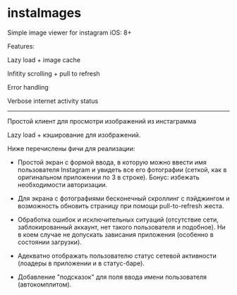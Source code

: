 # instaImages
Simple image viewer for instagram iOS: 8+

Features:

Lazy load + image cache 

Infitity scrolling + pull to refresh

Error handling

Verbose internet activity status

---------------------------------------------------

Простой клиент для просмотри изображений из инстаграмма 

Lazy load + кэширование для изображений.

Ниже перечислены фичи для реализации:

* Простой экран с формой ввода, в которую можно ввести имя пользователя Instagram и увидеть все его фотографии (сеткой, как в оригинальном приложении по 3 в строке). Бонус: избежать необходимости авторизации.

* Для экрана с фотографиями бесконечный скроллинг с пэйджингом и возможность обновить страницу при помощи pull-to-refresh жеста.


* Обработка ошибок и исключительных ситуаций (отсутствие сети, заблокированный аккаунт, нет такого пользователя и подобное). Ни в коем случае не допускать зависания приложения (особенно в состоянии загрузки).


* Адекватно отображать пользователю статус сетевой активности (лоадеры в приложении и в статус-баре).

 

* Добавление "подсказок" для поля ввода имени пользователя (автокомплитом).

 

